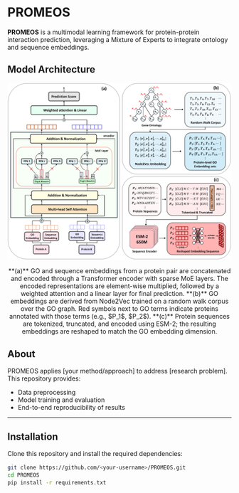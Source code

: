# PROMEOS

**PROMEOS** is a multimodal learning framework for protein-protein interaction prediction, leveraging a Mixture of Experts to integrate ontology and sequence embeddings.


## Model Architecture

<p align="center">
  <img src="Overall_Workflow.jpg" alt="PROMEOS Architecture" width="600"/>
</p>

<p align="center">
  **(a)** GO and sequence embeddings from a protein pair are concatenated and encoded through a Transformer encoder with sparse MoE layers.  
  The encoded representations are element-wise multiplied, followed by a weighted attention and a linear layer for final prediction.  
  **(b)** GO embeddings are derived from Node2Vec trained on a random walk corpus over the GO graph.  
  Red symbols next to GO terms indicate proteins annotated with those terms (e.g., $P_1$, $P_2$).  
  **(c)** Protein sequences are tokenized, truncated, and encoded using ESM-2; the resulting embeddings are reshaped to match the GO embedding dimension.
</p>

## About
PROMEOS applies [your method/approach] to address [research problem].  
This repository provides:
- Data preprocessing
- Model training and evaluation
- End-to-end reproducibility of results

---

## Installation
Clone this repository and install the required dependencies:

```bash
git clone https://github.com/<your-username>/PROMEOS.git
cd PROMEOS
pip install -r requirements.txt
